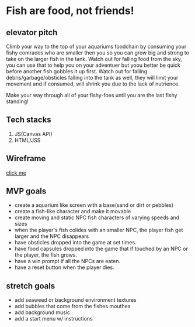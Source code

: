 # Fish are food, not friends!

## elevator pitch
Climb your way to the top of your aquariums foodchain by consuming your fishy comrades who are smaller then you so you can grow big and strong to take on the larger fish in the tank. Watch out for falling food from the sky, you can use that to help you on your adventuer but yoou better be quick before another fish gobbles it up first. Watch out for falling debris/garbage/obsticles falling into the tank as well, they will limit your movement and if consumed, will shrink you due to the lack of nutrience.

Make your way through all of your fishy-foes until you are the last fishy standing!


## Tech stacks
 1. JS(Canvas API)
 2. HTML/JSS


## Wireframe
[click me](https://i.ibb.co/TcB4hrK/IMG-5563.jpg)



## MVP goals
* create a aquarium like screen with a base(sand or dirt or pebbles) 
* create a fish-like character and make it movable
* create moving and static NPC fish characters of varying speeds and sizes
* when the player's fish colides with an smaller NPC, the player fish get larger and the NPC disappears
* have obsticles dropped into the game at set times.
* have food capsules dropped into the game that if touched by an NPC or the player, the fish grows.
* have a win prompt if all the NPCs are eaten.
* have a reset button when the player dies.


## stretch goals
* add seaweed or background environment textures
* add bubbles that come from the fishes mouthes
* add background music
* add a start menu w/ instructions